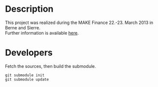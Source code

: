 Description
===========

This project was realized during the MAKE Finance 22.-23. March 2013 in Berne and Sierre.  
Further information is available [here](http://make.opendata.ch/wiki/project:finanzausgleich_bern).


Developers
==========

Fetch the sources, then build the submodule.

    git submodule init
    git submodule update
